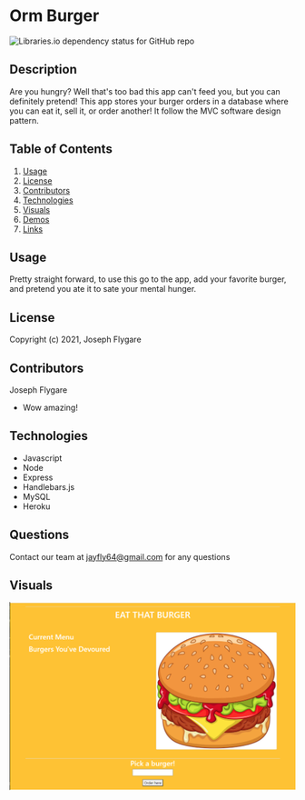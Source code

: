 
# Orm Burger


 ![Libraries.io dependency status for GitHub repo](https://img.shields.io/badge/license-MIT_License-yellowgreen)


## Description
Are you hungry? Well that's too bad this app can't feed you, but you can definitely pretend! This app stores your burger orders in a database where you can eat it, sell it, or order another! It follow the MVC software design pattern.


## **Table of Contents**

1. [Usage](#usage)
2. [License](#license)
3. [Contributors](#contributors)
4. [Technologies](#technologies)
5. [Visuals](#visuals)
6. [Demos](#demos)
7. [Links](#links)


## **Usage**
Pretty straight forward, to use this go to the app, add your favorite burger, and pretend you ate it to sate your mental hunger.

## **License**
Copyright (c) 2021, Joseph Flygare


## **Contributors**
Joseph Flygare
* Wow amazing!


## **Technologies**
* Javascript
* Node
* Express
* Handlebars.js
* MySQL
* Heroku


## **Questions**
Contact our team at jayfly64@gmail.com for any questions 

## **Visuals**
![screenshot](assets/Capture1.PNG)